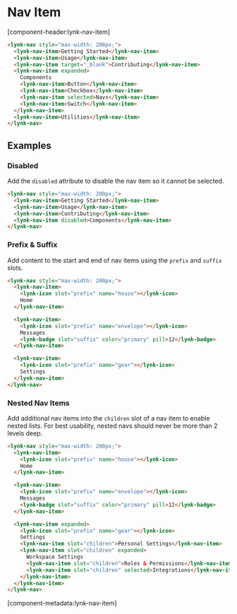 # Nav Item

[component-header:lynk-nav-item]

```html preview
<lynk-nav style="max-width: 200px;">
  <lynk-nav-item>Getting Started</lynk-nav-item>
  <lynk-nav-item>Usage</lynk-nav-item>
  <lynk-nav-item target="_blank">Contributing</lynk-nav-item>
  <lynk-nav-item expanded>
    Components
    <lynk-nav-item>Button</lynk-nav-item>
    <lynk-nav-item>Checkbox</lynk-nav-item>
    <lynk-nav-item selected>Navs</lynk-nav-item>
    <lynk-nav-item>Switch</lynk-nav-item>
  </lynk-nav-item>
  <lynk-nav-item>Utilities</lynk-nav-item>
</lynk-nav>
```

## Examples

### Disabled

Add the `disabled` attribute to disable the nav item so it cannot be selected.

```html preview
<lynk-nav style="max-width: 200px;">
  <lynk-nav-item>Getting Started</lynk-nav-item>
  <lynk-nav-item>Usage</lynk-nav-item>
  <lynk-nav-item>Contributing</lynk-nav-item>
  <lynk-nav-item disabled>Components</lynk-nav-item>
</lynk-nav>
```

### Prefix & Suffix

Add content to the start and end of nav items using the `prefix` and `suffix` slots.

```html preview
<lynk-nav style="max-width: 200px;">
  <lynk-nav-item>
    <lynk-icon slot="prefix" name="house"></lynk-icon>
    Home
  </lynk-nav-item>

  <lynk-nav-item>
    <lynk-icon slot="prefix" name="envelope"></lynk-icon>
    Messages
    <lynk-badge slot="suffix" color="primary" pill>12</lynk-badge>
  </lynk-nav-item>

  <lynk-nav-item>
    <lynk-icon slot="prefix" name="gear"></lynk-icon>
    Settings
  </lynk-nav-item>
</lynk-nav>
```

### Nested Nav Items

Add additional nav items into the `children` slot of a nav item to enable nested lists. For best usability, nested navs should never be more than 2 levels deep.

```html preview
<lynk-nav style="max-width: 200px;">
  <lynk-nav-item>
    <lynk-icon slot="prefix" name="house"></lynk-icon>
    Home
  </lynk-nav-item>

  <lynk-nav-item>
    <lynk-icon slot="prefix" name="envelope"></lynk-icon>
    Messages
    <lynk-badge slot="suffix" color="primary" pill>12</lynk-badge>
  </lynk-nav-item>

  <lynk-nav-item expanded>
    <lynk-icon slot="prefix" name="gear"></lynk-icon>
    Settings
    <lynk-nav-item slot="children">Personal Settings</lynk-nav-item>
    <lynk-nav-item slot="children" expanded>
      Workspace Settings
      <lynk-nav-item slot="children">Roles & Permissions</lynk-nav-item>
      <lynk-nav-item slot="children" selected>Integrations</lynk-nav-item>
    </lynk-nav-item>
  </lynk-nav-item>
</lynk-nav>
```

[component-metadata:lynk-nav-item]
